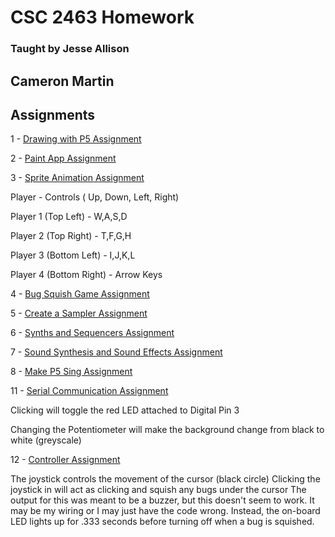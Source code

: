 
# CSC 2463 Homework

### Taught by Jesse Allison

## Cameron Martin

## Assignments

1 - [Drawing with P5 Assignment](Drawing%20with%20P5/index.html)

2 - [Paint App Assignment](Paint%20App/index.html)

3 - [Sprite Animation Assignment](Sprite%20Animation/index.html)

Player - Controls ( Up, Down, Left, Right)

Player 1 (Top Left) - W,A,S,D 

Player 2 (Top Right) -  T,F,G,H

Player 3 (Bottom Left) - I,J,K,L

Player 4 (Bottom Right) - Arrow Keys

4 - [Bug Squish Game Assignment](Bug%20Squish%20Game/index.html)

5 - [Create a Sampler Assignment](Create%20a%20Sampler/index.html)

6 - [Synths and Sequencers Assignment](Synths%20and%20Sequencers/index.html)

7 - [Sound Synthesis and Sound Effects Assignment](Sound%20Synthesis%20and%20Sound%20Effects/index.html)

8 - [Make P5 Sing Assignment](Make%20P5%20Sing/index.html)

11 - [Serial Communication Assignment](Serial%20Communication/index.html)

Clicking will toggle the red LED attached to Digital Pin 3

Changing the Potentiometer will make the background change from black to white (greyscale)

12 - [Controller Assignment](Controller/index.html)

The joystick controls the movement of the cursor (black circle)
Clicking the joystick in will act as clicking and squish any bugs under the cursor
The output for this was meant to be a buzzer, but this doesn't seem to work. It may be my wiring or I may just have the code wrong.
Instead, the on-board LED lights up for .333 seconds before turning off when a bug is squished.